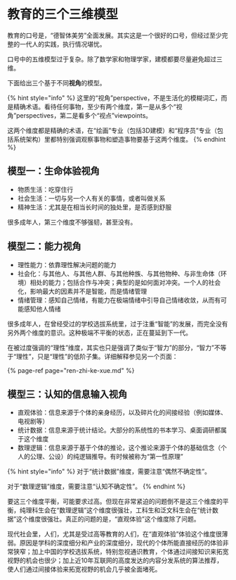 # 教育的三个三维模型

教育的口号是，“德智体美劳”全面发展。其实这是一个很好的口号，但经过至少完整的一代人的实践，执行情况堪忧。

口号中的五维模型过于复杂。除了数学家和物理学家，建模都要尽量避免超过三维。

下面给出三个基于不同**视角**的模型。

{% hint style="info" %}
这里的“视角”perspective，不是生活化的模糊词汇，而是精确术语。看待任何事物，至少有两个维度，第一是从多个“视角”perspectives，第二是看多个“视点”viewpoints。

这两个维度都是精确的术语，在“绘画”专业（包括3D建模）和“程序员”专业（包括系统架构）里都特别强调观察事物和塑造事物要基于这两个维度。
{% endhint %}

## 模型一：生命体验视角

* 物质生活：吃穿住行
* 社会生活：一切与另一个人有关的事情，或者叫做关系
* 精神生活：尤其是在相当长时间的独处里，是否感到舒服

很多成年人，第三个维度不够强韧，甚至没有。

## 模型二：能力视角

* 理性能力：依靠理性解决问题的能力
* 社会化：与其他人、与其他人群、与其他种族、与其他物种、与非生命体（环境）相处的能力；包括合作与冲突；典型的是如何面对冲突。一个人的社会化，影响最大的因素并不是智能，而是情绪管理
* 情绪管理：感知自己情绪，有能力在极端情绪中引导自己情绪收敛，从而有可能感知他人情绪

很多成年人，在曾经受过的学校选拔系统里，过于注重“智能”的发展，而完全没有另外两个维度的意识。这种极端不平衡的状态，正在蔓延到下一代。

在被过度强调的“理性”维度，其实也只是强调了类似于“智力”的部分，“智力”不等于“理性”，只是“理性”的低阶子集。详细解释参见另一个页面：

{% page-ref page="ren-zhi-ke-xue.md" %}

## 模型三：认知的信息输入视角

* 直观体验：信息来源于个体的亲身经历，以及碎片化的间接经验（例如媒体、电视剧等）
* 统计数据：信息来源于统计结论。大部分的系统性的书本学习、桌面调研都属于这个维度
* 数理逻辑：信息来源于基于个体的推论，这个推论来源于个体的基础信念（个人的公理、公设）的纯逻辑推导。有时候被称为“第一性原理”

{% hint style="info" %}
对于“统计数据”维度，需要注意“偶然不确定性”。

对于“数理逻辑”维度，需要注意“认知不确定性”。
{% endhint %}

要这三个维度平衡，可能要求过高。但现在非常紧迫的问题倒不是这三个维度的平衡，纯理科生会在“数理逻辑”这个维度很强壮，工科生和泛文科生会在“统计数据”这个维度很强壮。真正的问题的是，“直观体验”这个维度除了问题。

现代社会里，人们，尤其是受过高等教育的人们，在“直观体验”体验这个维度很薄弱。原因是学科的深度细分和产业的深度细分，现代的个体所能直接经历的体验非常狭窄；加上中国的学校选拔系统，特别忽视通识教育，个体通过间接知识来拓宽视野的机会也很少；加上近10年互联网的高度发达的内容分发系统的算法推荐，使人们通过间接体验来拓宽视野的机会几乎被全面堵死。



